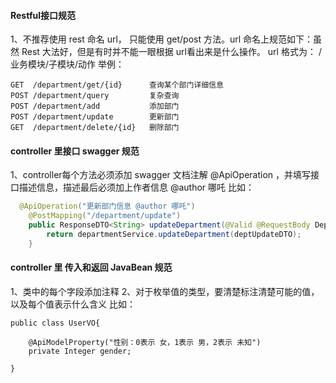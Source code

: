#### Restful接口规范
1、不推荐使用 rest 命名 url， 只能使用 get/post 方法。url 命名上规范如下：虽然 Rest 大法好，但是有时并不能一眼根据 url看出来是什么操作。
url 格式为： /业务模块/子模块/动作
举例：
```
GET  /department/get/{id}      查询某个部门详细信息
POST /department/query         复杂查询
POST /department/add           添加部门
POST /department/update        更新部门
GET  /department/delete/{id}   删除部门
```
#### controller 里接口 swagger 规范
1、controller每个方法必须添加 swagger 文档注解 @ApiOperation ，并填写接口描述信息，描述最后必须加上作者信息 @author 哪吒 
比如：
```java
  @ApiOperation("更新部门信息 @author 哪吒")
    @PostMapping("/department/update")
    public ResponseDTO<String> updateDepartment(@Valid @RequestBody DeptUpdateDTO deptUpdateDTO) {
        return departmentService.updateDepartment(deptUpdateDTO);
    }
```

#### controller 里 传入和返回 JavaBean 规范
1、类中的每个字段添加注释
2、对于枚举值的类型，要清楚标注清楚可能的值，以及每个值表示什么含义
比如：
```
public class UserVO{

    @ApiModelProperty("性别：0表示 女，1表示 男，2表示 未知")
    private Integer gender;

}

```